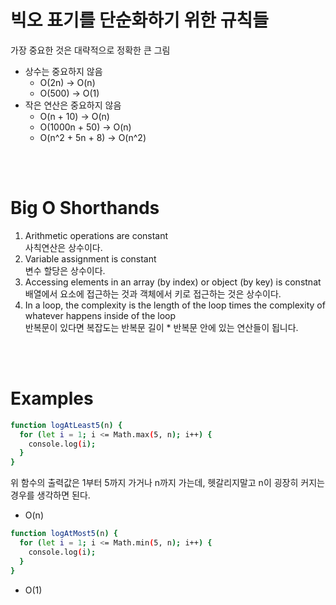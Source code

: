 # 빅오 표기를 단순화하기 위한 규칙들

가장 중요한 것은 대략적으로 정확한 큰 그림

- 상수는 중요하지 않음
  - O(2n) -> O(n)
  - O(500) -> O(1)
- 작은 연산은 중요하지 않음
  - O(n + 10) -> O(n)
  - O(1000n + 50) -> O(n)
  - O(n^2 + 5n + 8) -> O(n^2)

<br/><br/>

# Big O Shorthands

1. Arithmetic operations are constant
   <br/>
   사칙연산은 상수이다.
2. Variable assignment is constant
   <br/>
   변수 할당은 상수이다.
3. Accessing elements in an array (by index) or object (by key) is constnat
   <br/>
   배열에서 요소에 접근하는 것과 객체에서 키로 접근하는 것은 상수이다.
4. In a loop, the complexity is the length of the loop times the complexity of whatever happens inside of the loop
   <br/>
   반복문이 있다면 복잡도는 반복문 길이 \* 반복문 안에 있는 연산들이 됩니다.

<br/><br/>

# Examples

```bash
function logAtLeast5(n) {
  for (let i = 1; i <= Math.max(5, n); i++) {
    console.log(i);
  }
}
```

위 함수의 출력값은 1부터 5까지 가거나 n까지 가는데, 헷갈리지말고 n이 굉장히 커지는 경우를 생각하면 된다.

- O(n)

```bash
function logAtMost5(n) {
  for (let i = 1; i <= Math.min(5, n); i++) {
    console.log(i);
  }
}
```

- O(1)
